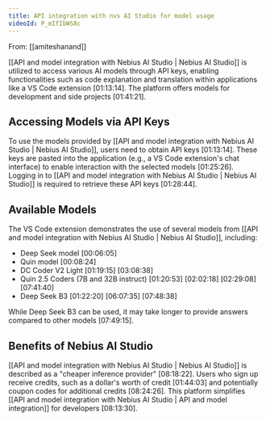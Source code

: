```yaml
---
title: API integration with nvs AI Studio for model usage
videoId: P_mIfIbWS8c
---
```


From: [[amiteshanand]] <br/> 

[[API and model integration with Nebius AI Studio | Nebius AI Studio]] is utilized to access various AI models through API keys, enabling functionalities such as code explanation and translation within applications like a VS Code extension <a class="yt-timestamp" data-t="01:13:14">[01:13:14]</a>. The platform offers models for development and side projects <a class="yt-timestamp" data-t="01:41:21">[01:41:21]</a>.

## Accessing Models via API Keys

To use the models provided by [[API and model integration with Nebius AI Studio | Nebius AI Studio]], users need to obtain API keys <a class="yt-timestamp" data-t="01:13:14">[01:13:14]</a>. These keys are pasted into the application (e.g., a VS Code extension's chat interface) to enable interaction with the selected models <a class="yt-timestamp" data-t="01:25:26">[01:25:26]</a>. Logging in to [[API and model integration with Nebius AI Studio | Nebius AI Studio]] is required to retrieve these API keys <a class="yt-timestamp" data-t="01:28:44">[01:28:44]</a>.

## Available Models

The VS Code extension demonstrates the use of several models from [[API and model integration with Nebius AI Studio | Nebius AI Studio]], including:
*   Deep Seek model <a class="yt-timestamp" data-t="00:06:05">[00:06:05]</a>
*   Quin model <a class="yt-timestamp" data-t="00:08:24">[00:08:24]</a>
*   DC Coder V2 Light <a class="yt-timestamp" data-t="01:19:15">[01:19:15]</a> <a class="yt-timestamp" data-t="03:08:38">[03:08:38]</a>
*   Quin 2.5 Coders (7B and 32B instruct) <a class="yt-timestamp" data-t="01:20:53">[01:20:53]</a> <a class="yt-timestamp" data-t="02:02:18">[02:02:18]</a> <a class="yt-timestamp" data-t="02:29:08">[02:29:08]</a> <a class="yt-timestamp" data-t="07:41:40">[07:41:40]</a>
*   Deep Seek B3 <a class="yt-timestamp" data-t="01:22:20">[01:22:20]</a> <a class="yt-timestamp" data-t="06:07:35">[06:07:35]</a> <a class="yt-timestamp" data-t="07:48:38">[07:48:38]</a>

While Deep Seek B3 can be used, it may take longer to provide answers compared to other models <a class="yt-timestamp" data-t="07:49:15">[07:49:15]</a>.

## Benefits of Nebius AI Studio

[[API and model integration with Nebius AI Studio | Nebius AI Studio]] is described as a "cheaper inference provider" <a class="yt-timestamp" data-t="08:18:22">[08:18:22]</a>. Users who sign up receive credits, such as a dollar's worth of credit <a class="yt-timestamp" data-t="01:44:03">[01:44:03]</a> and potentially coupon codes for additional credits <a class="yt-timestamp" data-t="08:24:26">[08:24:26]</a>. This platform simplifies [[API and model integration with Nebius AI Studio | API and model integration]] for developers <a class="yt-timestamp" data-t="08:13:30">[08:13:30]</a>.